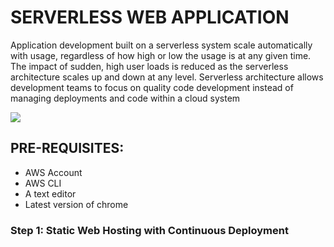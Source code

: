 # SERVERLESS WEB APPLICATION
Application development built on a serverless system scale automatically with usage, regardless of how high or low the usage is at any given time. The impact of sudden, high user loads is reduced as the serverless architecture scales up and down at any level. Serverless architecture allows development teams to focus on quality code development instead of managing deployments and code within a cloud system

![](https://d1.awsstatic.com/diagrams/Serverless_Architecture.d930970c77b382db6e0395198aacccd8a27fefb7.png)
## PRE-REQUISITES:

* AWS Account
* AWS CLI
* A text editor
* Latest version of chrome

### Step 1: Static Web Hosting with Continuous Deployment
